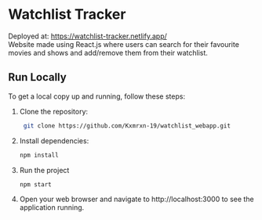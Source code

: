 # Watchlist Tracker
Deployed at: https://watchlist-tracker.netlify.app/ <br>
Website made using React.js where users can search for their favourite movies and shows and add/remove them from their watchlist.

## Run Locally

To get a local copy up and running, follow these steps:

1. Clone the repository:

   ```bash
    git clone https://github.com/Kxmrxn-19/watchlist_webapp.git

2. Install dependencies:

   ```bash
   npm install

3. Run the project

   ```bash
   npm start

4. Open your web browser and navigate to http://localhost:3000 to see the application running.
